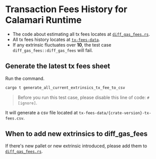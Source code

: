 # Transaction Fees History for Calamari Runtime

- The code about estimating all tx fees locates at [`diff_gas_fees.rs`](../src/diff_gas_fees.rs).
- All tx fees history locates at [`tx-fees-data`](.).
- If any extrinsic fluctuates over **10**, the test case `diff_gas_fees::diff_gas_fees` will fail.

## Generate the latest tx fees sheet

Run the command.
```sh
cargo t generate_all_current_extrinsics_tx_fee_to_csv
```
> Before you run this test case, please disable this line of code: `#[ignore]`.

It will generate a csv file located at `tx-fees-data/{crate-version}-tx-fees.csv`.

## When to add new extrinsics to diff_gas_fees

If there's new pallet or new extrinsic introduced, please add them to [`diff_gas_fees.rs`](../src/diff_gas_fees.rs).
